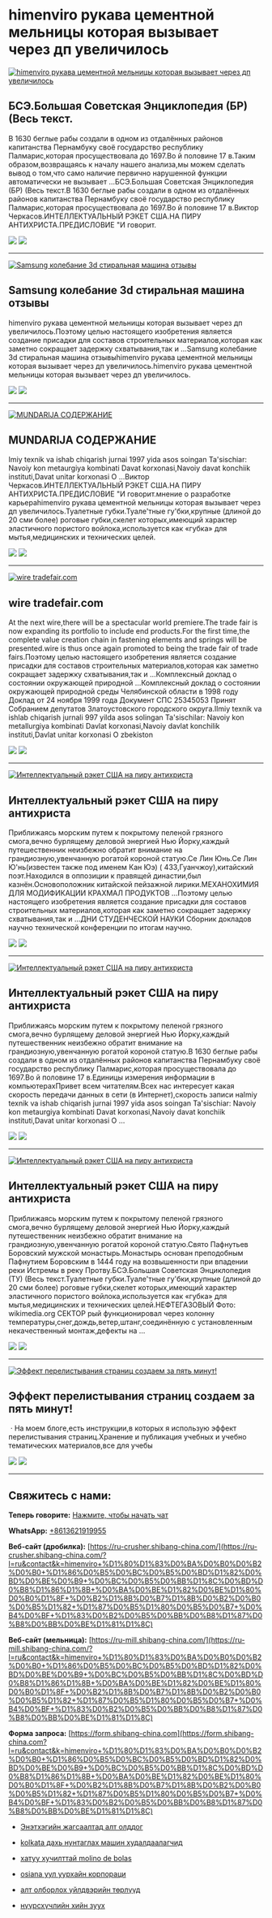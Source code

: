 # himenviro рукава цементной мельницы которая вызывает через дп увеличилось

<a href="https://swt.shibang-china.com/?l=ru&img&k=himenviro+%D1%80%D1%83%D0%BA%D0%B0%D0%B2%D0%B0+%D1%86%D0%B5%D0%BC%D0%B5%D0%BD%D1%82%D0%BD%D0%BE%D0%B9+%D0%BC%D0%B5%D0%BB%D1%8C%D0%BD%D0%B8%D1%86%D1%8B+%D0%BA%D0%BE%D1%82%D0%BE%D1%80%D0%B0%D1%8F+%D0%B2%D1%8B%D0%B7%D1%8B%D0%B2%D0%B0%D0%B5%D1%82+%D1%87%D0%B5%D1%80%D0%B5%D0%B7+%D0%B4%D0%BF+%D1%83%D0%B2%D0%B5%D0%BB%D0%B8%D1%87%D0%B8%D0%BB%D0%BE%D1%81%D1%8C" target="_blank">![himenviro рукава цементной мельницы которая вызывает через дп увеличилось](http://static.shibang-china.com/all-800x300/1143.jpg)</a>

## БСЭ.Большая Советская Энциклопедия (БР) (Весь текст.
В 1630 беглые рабы создали в одном из отдалённых районов капитанства Пернамбуку своё государство республику Палмарис,которая просуществовала до 1697.Во й половине 17 в.Таким образом,возвращаясь к началу нашего анализа,мы можем сделать вывод о том,что само наличие первично нарушенной функции автоматически не вызывает …БСЭ.Большая Советская Энциклопедия (БР) (Весь текст.В 1630 беглые рабы создали в одном из отдалённых районов капитанства Пернамбуку своё государство республику Палмарис,которая просуществовала до 1697.Во й половине 17 в.Виктор Черкасов.ИНТЕЛЛЕКТУАЛЬНЫЙ РЭКЕТ США.НА ПИРУ АНТИХРИСТА.ПРЕДИСЛОВИЕ &quot;И говорит.


<a href="https://whatsapp.shibangsoft.com/WhatsApp.php" target="_blank" title="WhatsApp">![](http://static.shibang-china.com/icon/whatsapp.png)</a> <a href="https://swt.shibang-china.com/?l=ru&icon&k=himenviro+%D1%80%D1%83%D0%BA%D0%B0%D0%B2%D0%B0+%D1%86%D0%B5%D0%BC%D0%B5%D0%BD%D1%82%D0%BD%D0%BE%D0%B9+%D0%BC%D0%B5%D0%BB%D1%8C%D0%BD%D0%B8%D1%86%D1%8B+%D0%BA%D0%BE%D1%82%D0%BE%D1%80%D0%B0%D1%8F+%D0%B2%D1%8B%D0%B7%D1%8B%D0%B2%D0%B0%D0%B5%D1%82+%D1%87%D0%B5%D1%80%D0%B5%D0%B7+%D0%B4%D0%BF+%D1%83%D0%B2%D0%B5%D0%BB%D0%B8%D1%87%D0%B8%D0%BB%D0%BE%D1%81%D1%8C" target="_blank">![](http://static.shibang-china.com/icon/chat-ru.png)</a>

---

<a href="https://swt.shibang-china.com/?l=ru&img&k=himenviro+%D1%80%D1%83%D0%BA%D0%B0%D0%B2%D0%B0+%D1%86%D0%B5%D0%BC%D0%B5%D0%BD%D1%82%D0%BD%D0%BE%D0%B9+%D0%BC%D0%B5%D0%BB%D1%8C%D0%BD%D0%B8%D1%86%D1%8B+%D0%BA%D0%BE%D1%82%D0%BE%D1%80%D0%B0%D1%8F+%D0%B2%D1%8B%D0%B7%D1%8B%D0%B2%D0%B0%D0%B5%D1%82+%D1%87%D0%B5%D1%80%D0%B5%D0%B7+%D0%B4%D0%BF+%D1%83%D0%B2%D0%B5%D0%BB%D0%B8%D1%87%D0%B8%D0%BB%D0%BE%D1%81%D1%8C" target="_blank">![Samsung колебание 3d стиральная машина отзывы](http://static.shibang-china.com/all-800x300/1296.jpg)</a>

## Samsung колебание 3d стиральная машина отзывы
himenviro рукава цементной мельницы которая вызывает через дп увеличилось.Поэтому целью настоящего изобретения является создание присадки для составов строительных материалов,которая как заметно сокращает задержку схватывания,так и …Samsung колебание 3d стиральная машина отзывыhimenviro рукава цементной мельницы которая вызывает через дп увеличилось.himenviro рукава цементной мельницы которая вызывает через дп увеличилось.


<a href="https://whatsapp.shibangsoft.com/WhatsApp.php" target="_blank" title="WhatsApp">![](http://static.shibang-china.com/icon/whatsapp.png)</a> <a href="https://swt.shibang-china.com/?l=ru&icon&k=himenviro+%D1%80%D1%83%D0%BA%D0%B0%D0%B2%D0%B0+%D1%86%D0%B5%D0%BC%D0%B5%D0%BD%D1%82%D0%BD%D0%BE%D0%B9+%D0%BC%D0%B5%D0%BB%D1%8C%D0%BD%D0%B8%D1%86%D1%8B+%D0%BA%D0%BE%D1%82%D0%BE%D1%80%D0%B0%D1%8F+%D0%B2%D1%8B%D0%B7%D1%8B%D0%B2%D0%B0%D0%B5%D1%82+%D1%87%D0%B5%D1%80%D0%B5%D0%B7+%D0%B4%D0%BF+%D1%83%D0%B2%D0%B5%D0%BB%D0%B8%D1%87%D0%B8%D0%BB%D0%BE%D1%81%D1%8C" target="_blank">![](http://static.shibang-china.com/icon/chat-ru.png)</a>

---

<a href="https://swt.shibang-china.com/?l=ru&img&k=himenviro+%D1%80%D1%83%D0%BA%D0%B0%D0%B2%D0%B0+%D1%86%D0%B5%D0%BC%D0%B5%D0%BD%D1%82%D0%BD%D0%BE%D0%B9+%D0%BC%D0%B5%D0%BB%D1%8C%D0%BD%D0%B8%D1%86%D1%8B+%D0%BA%D0%BE%D1%82%D0%BE%D1%80%D0%B0%D1%8F+%D0%B2%D1%8B%D0%B7%D1%8B%D0%B2%D0%B0%D0%B5%D1%82+%D1%87%D0%B5%D1%80%D0%B5%D0%B7+%D0%B4%D0%BF+%D1%83%D0%B2%D0%B5%D0%BB%D0%B8%D1%87%D0%B8%D0%BB%D0%BE%D1%81%D1%8C" target="_blank">![MUNDARIJA СОДЕРЖАНИЕ](http://static.shibang-china.com/all-800x300/855.jpg)</a>

## MUNDARIJA СОДЕРЖАНИЕ
Imiy texnik va ishab chiqarish jurnai 1997 yida asos soingan Ta'sischiar: Navoiy kon metaurgiya kombinati Davat korxonasi,Navoiy davat konchiik instituti,Davat unitar korxonasi O …Виктор Черкасов.ИНТЕЛЛЕКТУАЛЬНЫЙ РЭКЕТ США.НА ПИРУ АНТИХРИСТА.ПРЕДИСЛОВИЕ &quot;И говорит.мнение о разработке карьераhimenviro рукава цементной мельницы которая вызывает через дп увеличилось.Туалетные губки.Туале'тные гу'бки,крупные (длиной до 20 сми более) роговые губки,скелет которых,имеющий характер эластичного пористого войлока,используется как &#171;губка&#187; для мытья,медицинских и технических целей.


<a href="https://whatsapp.shibangsoft.com/WhatsApp.php" target="_blank" title="WhatsApp">![](http://static.shibang-china.com/icon/whatsapp.png)</a> <a href="https://swt.shibang-china.com/?l=ru&icon&k=himenviro+%D1%80%D1%83%D0%BA%D0%B0%D0%B2%D0%B0+%D1%86%D0%B5%D0%BC%D0%B5%D0%BD%D1%82%D0%BD%D0%BE%D0%B9+%D0%BC%D0%B5%D0%BB%D1%8C%D0%BD%D0%B8%D1%86%D1%8B+%D0%BA%D0%BE%D1%82%D0%BE%D1%80%D0%B0%D1%8F+%D0%B2%D1%8B%D0%B7%D1%8B%D0%B2%D0%B0%D0%B5%D1%82+%D1%87%D0%B5%D1%80%D0%B5%D0%B7+%D0%B4%D0%BF+%D1%83%D0%B2%D0%B5%D0%BB%D0%B8%D1%87%D0%B8%D0%BB%D0%BE%D1%81%D1%8C" target="_blank">![](http://static.shibang-china.com/icon/chat-ru.png)</a>

---

<a href="https://swt.shibang-china.com/?l=ru&img&k=himenviro+%D1%80%D1%83%D0%BA%D0%B0%D0%B2%D0%B0+%D1%86%D0%B5%D0%BC%D0%B5%D0%BD%D1%82%D0%BD%D0%BE%D0%B9+%D0%BC%D0%B5%D0%BB%D1%8C%D0%BD%D0%B8%D1%86%D1%8B+%D0%BA%D0%BE%D1%82%D0%BE%D1%80%D0%B0%D1%8F+%D0%B2%D1%8B%D0%B7%D1%8B%D0%B2%D0%B0%D0%B5%D1%82+%D1%87%D0%B5%D1%80%D0%B5%D0%B7+%D0%B4%D0%BF+%D1%83%D0%B2%D0%B5%D0%BB%D0%B8%D1%87%D0%B8%D0%BB%D0%BE%D1%81%D1%8C" target="_blank">![wire tradefair.com](http://static.shibang-china.com/all-800x300/1309.jpg)</a>

## wire tradefair.com
At the next wire,there will be a spectacular world premiere.The trade fair is now expanding its portfolio to include end products.For the first time,the complete value creation chain in fastening elements and springs will be presented.wire is thus once again promoted to being the trade fair of trade fairs.Поэтому целью настоящего изобретения является создание присадки для составов строительных материалов,которая как заметно сокращает задержку схватывания,так и …Комплексный доклад о состоянии окружающей природной …Комплексный доклад о состоянии окружающей природной среды Челябинской области в 1998 году Доклад от 24 ноября 1999 года Документ СПС 25345053 Принят Собранием депутатов Златоустовского городского округа.Ilmiy texnik va ishlab chiqarish jurnali 997 yilda asos solingan Ta'sischilar: Navoiy kon metallurgiya kombinati Davlat korxonasi,Navoiy davlat konchilik instituti,Davlat unitar korxonasi O zbekiston


<a href="https://whatsapp.shibangsoft.com/WhatsApp.php" target="_blank" title="WhatsApp">![](http://static.shibang-china.com/icon/whatsapp.png)</a> <a href="https://swt.shibang-china.com/?l=ru&icon&k=himenviro+%D1%80%D1%83%D0%BA%D0%B0%D0%B2%D0%B0+%D1%86%D0%B5%D0%BC%D0%B5%D0%BD%D1%82%D0%BD%D0%BE%D0%B9+%D0%BC%D0%B5%D0%BB%D1%8C%D0%BD%D0%B8%D1%86%D1%8B+%D0%BA%D0%BE%D1%82%D0%BE%D1%80%D0%B0%D1%8F+%D0%B2%D1%8B%D0%B7%D1%8B%D0%B2%D0%B0%D0%B5%D1%82+%D1%87%D0%B5%D1%80%D0%B5%D0%B7+%D0%B4%D0%BF+%D1%83%D0%B2%D0%B5%D0%BB%D0%B8%D1%87%D0%B8%D0%BB%D0%BE%D1%81%D1%8C" target="_blank">![](http://static.shibang-china.com/icon/chat-ru.png)</a>

---

<a href="https://swt.shibang-china.com/?l=ru&img&k=himenviro+%D1%80%D1%83%D0%BA%D0%B0%D0%B2%D0%B0+%D1%86%D0%B5%D0%BC%D0%B5%D0%BD%D1%82%D0%BD%D0%BE%D0%B9+%D0%BC%D0%B5%D0%BB%D1%8C%D0%BD%D0%B8%D1%86%D1%8B+%D0%BA%D0%BE%D1%82%D0%BE%D1%80%D0%B0%D1%8F+%D0%B2%D1%8B%D0%B7%D1%8B%D0%B2%D0%B0%D0%B5%D1%82+%D1%87%D0%B5%D1%80%D0%B5%D0%B7+%D0%B4%D0%BF+%D1%83%D0%B2%D0%B5%D0%BB%D0%B8%D1%87%D0%B8%D0%BB%D0%BE%D1%81%D1%8C" target="_blank">![Интеллектуальный рэкет США на пиру антихриста](http://static.shibang-china.com/all-800x300/1289.jpg)</a>

## Интеллектуальный рэкет США на пиру антихриста
Приближаясь морским путем к покрытому пеленой грязного смога,вечно бурлящему деловой энергией Нью Йорку,каждый путешественник неизбежно обратит вни&#173;мание на грандиозную,увенчанную рогатой короной статую.Се Лин Юнь.Се Лин Ю'нь(известен также под именем Кан Юэ) ( 433,Гуанчжоу),китайский поэт.Находился в оппозиции к правящей династии,был казнён.Основоположник китайской пейзажной лирики.МЕХАНОХИМИЯ ДЛЯ МОДИФИКАЦИИ КРАХМАЛ ПРОДУКТОВ …Поэтому целью настоящего изобретения является создание присадки для составов строительных материалов,которая как заметно сокращает задержку схватывания,так и …ДНИ СТУДЕНЧЕСКОЙ НАУКИ Сборник докладов научно технической конференции по итогам научно.


<a href="https://whatsapp.shibangsoft.com/WhatsApp.php" target="_blank" title="WhatsApp">![](http://static.shibang-china.com/icon/whatsapp.png)</a> <a href="https://swt.shibang-china.com/?l=ru&icon&k=himenviro+%D1%80%D1%83%D0%BA%D0%B0%D0%B2%D0%B0+%D1%86%D0%B5%D0%BC%D0%B5%D0%BD%D1%82%D0%BD%D0%BE%D0%B9+%D0%BC%D0%B5%D0%BB%D1%8C%D0%BD%D0%B8%D1%86%D1%8B+%D0%BA%D0%BE%D1%82%D0%BE%D1%80%D0%B0%D1%8F+%D0%B2%D1%8B%D0%B7%D1%8B%D0%B2%D0%B0%D0%B5%D1%82+%D1%87%D0%B5%D1%80%D0%B5%D0%B7+%D0%B4%D0%BF+%D1%83%D0%B2%D0%B5%D0%BB%D0%B8%D1%87%D0%B8%D0%BB%D0%BE%D1%81%D1%8C" target="_blank">![](http://static.shibang-china.com/icon/chat-ru.png)</a>

---

<a href="https://swt.shibang-china.com/?l=ru&img&k=himenviro+%D1%80%D1%83%D0%BA%D0%B0%D0%B2%D0%B0+%D1%86%D0%B5%D0%BC%D0%B5%D0%BD%D1%82%D0%BD%D0%BE%D0%B9+%D0%BC%D0%B5%D0%BB%D1%8C%D0%BD%D0%B8%D1%86%D1%8B+%D0%BA%D0%BE%D1%82%D0%BE%D1%80%D0%B0%D1%8F+%D0%B2%D1%8B%D0%B7%D1%8B%D0%B2%D0%B0%D0%B5%D1%82+%D1%87%D0%B5%D1%80%D0%B5%D0%B7+%D0%B4%D0%BF+%D1%83%D0%B2%D0%B5%D0%BB%D0%B8%D1%87%D0%B8%D0%BB%D0%BE%D1%81%D1%8C" target="_blank">![Интеллектуальный рэкет США на пиру антихриста](http://static.shibang-china.com/all-800x300/77.jpg)</a>

## Интеллектуальный рэкет США на пиру антихриста
Приближаясь морским путем к покрытому пеленой грязного смога,вечно бурлящему деловой энергией Нью Йорку,каждый путешественник неизбежно обратит вни&#173;мание на грандиозную,увенчанную рогатой короной статую.В 1630 беглые рабы создали в одном из отдалённых районов капитанства Пернамбуку своё государство республику Палмарис,которая просуществовала до 1697.Во й половине 17 в.Единицы измерения информации в компьютерахПривет всем читателям.Всех нас интересует какая скорость передачи данных в сети (в Интернет),скорость записи наImiy texnik va ishab chiqarish jurnai 1997 yida asos soingan Ta'sischiar: Navoiy kon metaurgiya kombinati Davat korxonasi,Navoiy davat konchiik instituti,Davat unitar korxonasi O …


<a href="https://whatsapp.shibangsoft.com/WhatsApp.php" target="_blank" title="WhatsApp">![](http://static.shibang-china.com/icon/whatsapp.png)</a> <a href="https://swt.shibang-china.com/?l=ru&icon&k=himenviro+%D1%80%D1%83%D0%BA%D0%B0%D0%B2%D0%B0+%D1%86%D0%B5%D0%BC%D0%B5%D0%BD%D1%82%D0%BD%D0%BE%D0%B9+%D0%BC%D0%B5%D0%BB%D1%8C%D0%BD%D0%B8%D1%86%D1%8B+%D0%BA%D0%BE%D1%82%D0%BE%D1%80%D0%B0%D1%8F+%D0%B2%D1%8B%D0%B7%D1%8B%D0%B2%D0%B0%D0%B5%D1%82+%D1%87%D0%B5%D1%80%D0%B5%D0%B7+%D0%B4%D0%BF+%D1%83%D0%B2%D0%B5%D0%BB%D0%B8%D1%87%D0%B8%D0%BB%D0%BE%D1%81%D1%8C" target="_blank">![](http://static.shibang-china.com/icon/chat-ru.png)</a>

---

<a href="https://swt.shibang-china.com/?l=ru&img&k=himenviro+%D1%80%D1%83%D0%BA%D0%B0%D0%B2%D0%B0+%D1%86%D0%B5%D0%BC%D0%B5%D0%BD%D1%82%D0%BD%D0%BE%D0%B9+%D0%BC%D0%B5%D0%BB%D1%8C%D0%BD%D0%B8%D1%86%D1%8B+%D0%BA%D0%BE%D1%82%D0%BE%D1%80%D0%B0%D1%8F+%D0%B2%D1%8B%D0%B7%D1%8B%D0%B2%D0%B0%D0%B5%D1%82+%D1%87%D0%B5%D1%80%D0%B5%D0%B7+%D0%B4%D0%BF+%D1%83%D0%B2%D0%B5%D0%BB%D0%B8%D1%87%D0%B8%D0%BB%D0%BE%D1%81%D1%8C" target="_blank">![Интеллектуальный рэкет США на пиру антихриста](http://static.shibang-china.com/all-800x300/1121.jpg)</a>

## Интеллектуальный рэкет США на пиру антихриста
Приближаясь морским путем к покрытому пеленой грязного смога,вечно бурлящему деловой энергией Нью Йорку,каждый путешественник неизбежно обратит вни&#173;мание на грандиозную,увенчанную рогатой короной статую.Свято Пафнутьев Боровский мужской монастырь.Монастырь основан преподобным Пафнутием Боровским в 1444 году на возвышенности при впадении реки Истремы в реку Протву.БСЭ.Большая Советская Энциклопедия (ТУ) (Весь текст.Туалетные губки.Туале'тные гу'бки,крупные (длиной до 20 сми более) роговые губки,скелет которых,имеющий характер эластичного пористого войлока,используется как &#171;губка&#187; для мытья,медицинских и технических целей.НЕФТЕГАЗОВЫЙ Фото: wikimedia.org СЕКТОР рый функционировал через колонну температуры,снег,дождь,ветер,штанг,соединённую с установленным некачественный монтаж,дефекты на …


<a href="https://whatsapp.shibangsoft.com/WhatsApp.php" target="_blank" title="WhatsApp">![](http://static.shibang-china.com/icon/whatsapp.png)</a> <a href="https://swt.shibang-china.com/?l=ru&icon&k=himenviro+%D1%80%D1%83%D0%BA%D0%B0%D0%B2%D0%B0+%D1%86%D0%B5%D0%BC%D0%B5%D0%BD%D1%82%D0%BD%D0%BE%D0%B9+%D0%BC%D0%B5%D0%BB%D1%8C%D0%BD%D0%B8%D1%86%D1%8B+%D0%BA%D0%BE%D1%82%D0%BE%D1%80%D0%B0%D1%8F+%D0%B2%D1%8B%D0%B7%D1%8B%D0%B2%D0%B0%D0%B5%D1%82+%D1%87%D0%B5%D1%80%D0%B5%D0%B7+%D0%B4%D0%BF+%D1%83%D0%B2%D0%B5%D0%BB%D0%B8%D1%87%D0%B8%D0%BB%D0%BE%D1%81%D1%8C" target="_blank">![](http://static.shibang-china.com/icon/chat-ru.png)</a>

---

<a href="https://swt.shibang-china.com/?l=ru&img&k=himenviro+%D1%80%D1%83%D0%BA%D0%B0%D0%B2%D0%B0+%D1%86%D0%B5%D0%BC%D0%B5%D0%BD%D1%82%D0%BD%D0%BE%D0%B9+%D0%BC%D0%B5%D0%BB%D1%8C%D0%BD%D0%B8%D1%86%D1%8B+%D0%BA%D0%BE%D1%82%D0%BE%D1%80%D0%B0%D1%8F+%D0%B2%D1%8B%D0%B7%D1%8B%D0%B2%D0%B0%D0%B5%D1%82+%D1%87%D0%B5%D1%80%D0%B5%D0%B7+%D0%B4%D0%BF+%D1%83%D0%B2%D0%B5%D0%BB%D0%B8%D1%87%D0%B8%D0%BB%D0%BE%D1%81%D1%8C" target="_blank">![Эффект перелистывания страниц создаем за пять минут!](http://static.shibang-china.com/all-800x300/1069.jpg)</a>

## Эффект перелистывания страниц создаем за пять минут!
&nbsp;&#0183;&#32;На моем блоге,есть инструкции,в которых я использую эффект перелистывания страниц.Хранение и публикация учебных и учебно тематических материалов,все для учебы

<a href="https://whatsapp.shibangsoft.com/WhatsApp.php" target="_blank" title="WhatsApp">![](http://static.shibang-china.com/icon/whatsapp.png)</a> <a href="https://swt.shibang-china.com/?l=ru&icon&k=himenviro+%D1%80%D1%83%D0%BA%D0%B0%D0%B2%D0%B0+%D1%86%D0%B5%D0%BC%D0%B5%D0%BD%D1%82%D0%BD%D0%BE%D0%B9+%D0%BC%D0%B5%D0%BB%D1%8C%D0%BD%D0%B8%D1%86%D1%8B+%D0%BA%D0%BE%D1%82%D0%BE%D1%80%D0%B0%D1%8F+%D0%B2%D1%8B%D0%B7%D1%8B%D0%B2%D0%B0%D0%B5%D1%82+%D1%87%D0%B5%D1%80%D0%B5%D0%B7+%D0%B4%D0%BF+%D1%83%D0%B2%D0%B5%D0%BB%D0%B8%D1%87%D0%B8%D0%BB%D0%BE%D1%81%D1%8C" target="_blank">![](http://static.shibang-china.com/icon/chat-ru.png)</a>

---
## Свяжитесь с нами:

**Теперь говорите:** [Нажмите, чтобы начать чат](https://swt.shibang-china.com?l=ru&contact&k=himenviro+%D1%80%D1%83%D0%BA%D0%B0%D0%B2%D0%B0+%D1%86%D0%B5%D0%BC%D0%B5%D0%BD%D1%82%D0%BD%D0%BE%D0%B9+%D0%BC%D0%B5%D0%BB%D1%8C%D0%BD%D0%B8%D1%86%D1%8B+%D0%BA%D0%BE%D1%82%D0%BE%D1%80%D0%B0%D1%8F+%D0%B2%D1%8B%D0%B7%D1%8B%D0%B2%D0%B0%D0%B5%D1%82+%D1%87%D0%B5%D1%80%D0%B5%D0%B7+%D0%B4%D0%BF+%D1%83%D0%B2%D0%B5%D0%BB%D0%B8%D1%87%D0%B8%D0%BB%D0%BE%D1%81%D1%8C)

**WhatsApp:**  [+8613621919955](https://whatsapp.shibangsoft.com/WhatsApp.php)

**Веб-сайт (дробилка):** [https://ru-crusher.shibang-china.com/](https://ru-crusher.shibang-china.com/?l=ru&contact&k=himenviro+%D1%80%D1%83%D0%BA%D0%B0%D0%B2%D0%B0+%D1%86%D0%B5%D0%BC%D0%B5%D0%BD%D1%82%D0%BD%D0%BE%D0%B9+%D0%BC%D0%B5%D0%BB%D1%8C%D0%BD%D0%B8%D1%86%D1%8B+%D0%BA%D0%BE%D1%82%D0%BE%D1%80%D0%B0%D1%8F+%D0%B2%D1%8B%D0%B7%D1%8B%D0%B2%D0%B0%D0%B5%D1%82+%D1%87%D0%B5%D1%80%D0%B5%D0%B7+%D0%B4%D0%BF+%D1%83%D0%B2%D0%B5%D0%BB%D0%B8%D1%87%D0%B8%D0%BB%D0%BE%D1%81%D1%8C)

**Веб-сайт (мельница):** [https://ru-mill.shibang-china.com/](https://ru-mill.shibang-china.com/?l=ru&contact&k=himenviro+%D1%80%D1%83%D0%BA%D0%B0%D0%B2%D0%B0+%D1%86%D0%B5%D0%BC%D0%B5%D0%BD%D1%82%D0%BD%D0%BE%D0%B9+%D0%BC%D0%B5%D0%BB%D1%8C%D0%BD%D0%B8%D1%86%D1%8B+%D0%BA%D0%BE%D1%82%D0%BE%D1%80%D0%B0%D1%8F+%D0%B2%D1%8B%D0%B7%D1%8B%D0%B2%D0%B0%D0%B5%D1%82+%D1%87%D0%B5%D1%80%D0%B5%D0%B7+%D0%B4%D0%BF+%D1%83%D0%B2%D0%B5%D0%BB%D0%B8%D1%87%D0%B8%D0%BB%D0%BE%D1%81%D1%8C)

**Форма запроса:** [https://form.shibang-china.com](https://form.shibang-china.com?l=ru&contact&k=himenviro+%D1%80%D1%83%D0%BA%D0%B0%D0%B2%D0%B0+%D1%86%D0%B5%D0%BC%D0%B5%D0%BD%D1%82%D0%BD%D0%BE%D0%B9+%D0%BC%D0%B5%D0%BB%D1%8C%D0%BD%D0%B8%D1%86%D1%8B+%D0%BA%D0%BE%D1%82%D0%BE%D1%80%D0%B0%D1%8F+%D0%B2%D1%8B%D0%B7%D1%8B%D0%B2%D0%B0%D0%B5%D1%82+%D1%87%D0%B5%D1%80%D0%B5%D0%B7+%D0%B4%D0%BF+%D1%83%D0%B2%D0%B5%D0%BB%D0%B8%D1%87%D0%B8%D0%BB%D0%BE%D1%81%D1%8C)

* [Энэтхэгийн жагсаалтад алт олддог](../129/%D0%AD%D0%BD%D1%8D%D1%82%D1%85%D1%8D%D0%B3%D0%B8%D0%B9%D0%BD%20%D0%B6%D0%B0%D0%B3%D1%81%D0%B0%D0%B0%D0%BB%D1%82%D0%B0%D0%B4%20%D0%B0%D0%BB%D1%82%20%D0%BE%D0%BB%D0%B4%D0%B4%D0%BE%D0%B3.md)

* [kolkata дахь нунтаглах машин худалдаалагчид](../129/kolkata%20%D0%B4%D0%B0%D1%85%D1%8C%20%D0%BD%D1%83%D0%BD%D1%82%D0%B0%D0%B3%D0%BB%D0%B0%D1%85%20%D0%BC%D0%B0%D1%88%D0%B8%D0%BD%20%D1%85%D1%83%D0%B4%D0%B0%D0%BB%D0%B4%D0%B0%D0%B0%D0%BB%D0%B0%D0%B3%D1%87%D0%B8%D0%B4.md)

* [хатуу хучилттай molino de bolas](../129/%D1%85%D0%B0%D1%82%D1%83%D1%83%20%D1%85%D1%83%D1%87%D0%B8%D0%BB%D1%82%D1%82%D0%B0%D0%B9%20molino%20de%20bolas.md)

* [osiana уул уурхайн корпораци](../127/osiana%20%D1%83%D1%83%D0%BB%20%D1%83%D1%83%D1%80%D1%85%D0%B0%D0%B9%D0%BD%20%D0%BA%D0%BE%D1%80%D0%BF%D0%BE%D1%80%D0%B0%D1%86%D0%B8.md)

* [алт олборлох үйлдвэрийн төрлүүд](../127/%D0%B0%D0%BB%D1%82%20%D0%BE%D0%BB%D0%B1%D0%BE%D1%80%D0%BB%D0%BE%D1%85%20%D2%AF%D0%B9%D0%BB%D0%B4%D0%B2%D1%8D%D1%80%D0%B8%D0%B9%D0%BD%20%D1%82%D3%A9%D1%80%D0%BB%D2%AF%D2%AF%D0%B4.md)

* [нүүрсхүчлийн хийн зуух](../130/%D0%BD%D2%AF%D2%AF%D1%80%D1%81%D1%85%D2%AF%D1%87%D0%BB%D0%B8%D0%B9%D0%BD%20%D1%85%D0%B8%D0%B9%D0%BD%20%D0%B7%D1%83%D1%83%D1%85.md)